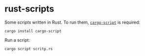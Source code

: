 # rust-scripts

Some *scripts* written in Rust. To run them, [`cargo-script`](https://github.com/DanielKeep/cargo-script) is required:
```
cargo install cargo-script
```
Run a script:
```
cargo script scritp.rs
```